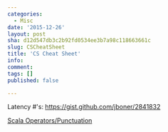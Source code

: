 ```yaml
---
categories:
  - Misc
date: '2015-12-26'
layout: post
sha: d12d547db3c2b92fd0534ee3b7a98c118663661c
slug: CSCheatSheet
title: 'CS Cheat Sheet'
info: 
comment: 
tags: []
published: false

---
```



Latency #'s: https://gist.github.com/jboner/2841832

[Scala Operators/Punctuation](http://stackoverflow.com/a/7890032/997301)